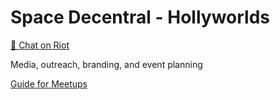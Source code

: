 # Space Decentral - Hollyworlds
[💬 Chat on Riot](https://riot.im/app/#/room/#spacedecentral-hollyworlds:matrix.org)

Media, outreach, branding, and event planning

[Guide for Meetups](https://github.com/JorgeVallet/hollyworlds/blob/master/MEETUP-GUIDE.md)
